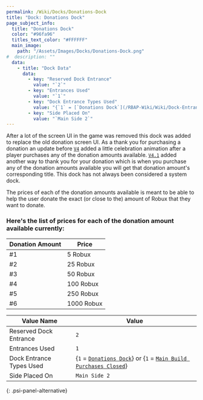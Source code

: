 ```yaml
---
permalink: /Wiki/Docks/Donations-Dock
title: "Dock: Donations Dock"
page_subject_info:
  title: "Donations Dock"
  color: "#96fa96"
  titles_text_color: "#FFFFFF"
  main_image:
    path: "/Assets/Images/Docks/Donations-Dock.png"
#  description: ""
  data:
    - title: "Dock Data"
      data:
        - key: "Reserved Dock Entrance"
          value: "`2`"
        - key: "Entrances Used"
          value: "`1`"
        - key: "Dock Entrance Types Used"
          value: "{`1` = [`Donations Dock`](/RBAP-Wiki/Wiki/Dock-Entrance-Types/Donations-Dock)} or {`1` = [`Main Build Purchases Closed`](/RBAP-Wiki/Wiki/Dock-Entrance-Types/Main-Build-Purchases-Closed)}"
        - key: "Side Placed On"
          value: "`Main Side 2`"
---
```


After a lot of the screen UI in the game was removed this dock was added to replace the old donation screen UI. As a thank you for purchasing a donation an update before [`V4`](/RBAP-Wiki/Posts/Update-Log/4-0-0) added a little celebration animation after a player purchases any of the donation amounts available. [`V4.1`](/RBAP-Wiki/Posts/Update-Log/4-1-0) added another way to thank you for your donation which is when you purchase any of the donation amounts available you will get that donation amount's corresponding title. This dock has not always been considered a system dock.

The prices of each of the donation amounts available is meant to be able to help the user donate the exact (or close to the) amount of Robux that they want to donate.

### Here's the list of prices for each of the donation amount available currently:

| Donation Amount | Price |
|-|-|
| #1 | 5 Robux |
| #2 | 25 Robux |
| #3 | 50 Robux |
| #4 | 100 Robux |
| #5 | 250 Robux |
| #6 | 1000 Robux |

| Value Name               | Value |
|-|-|
| Reserved Dock Entrance   | `2` |
| Entrances Used           | `1` |
| Dock Entrance Types Used | {`1` = [`Donations Dock`](/RBAP-Wiki/Wiki/Dock-Entrance-Types/Donations-Dock)} or {`1` = [`Main Build Purchases Closed`](/RBAP-Wiki/Wiki/Dock-Entrance-Types/Main-Build-Purchases-Closed)} |
| Side Placed On           | `Main Side 2` |
{: .psi-panel-alternative}

<img src="/RBAP-Wiki/Assets/Images/Docks/Donations-Dock.png" alt="">